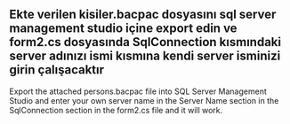 Ekte verilen kisiler.bacpac dosyasını sql server management studio içine export edin ve form2.cs dosyasında SqlConnection kısmındaki server adınızı ismi kısmına kendi server isminizi girin çalışacaktır
---------------------------------------------------------------------------------------------------------------------------------------
Export the attached persons.bacpac file into SQL Server Management Studio and enter your own server name in the Server Name section in the SqlConnection section in the form2.cs file and it will work.
